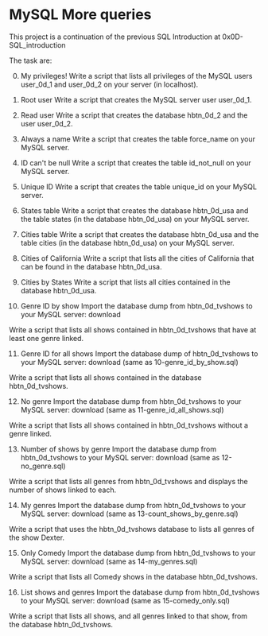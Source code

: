 # MySQL More queries

This project is a continuation of the previous SQL Introduction at 0x0D-SQL_introduction

The task are:

0. My privileges!
Write a script that lists all privileges of the MySQL users user_0d_1 and user_0d_2 on your server (in localhost).

1. Root user
Write a script that creates the MySQL server user user_0d_1.

2. Read user
Write a script that creates the database hbtn_0d_2 and the user user_0d_2.

3. Always a name
Write a script that creates the table force_name on your MySQL server.

4. ID can't be null
Write a script that creates the table id_not_null on your MySQL server.

5. Unique ID
Write a script that creates the table unique_id on your MySQL server.

6. States table
Write a script that creates the database hbtn_0d_usa and the table states (in the database hbtn_0d_usa) on your MySQL server.

7. Cities table
Write a script that creates the database hbtn_0d_usa and the table cities (in the database hbtn_0d_usa) on your MySQL server.

8. Cities of California
Write a script that lists all the cities of California that can be found in the database hbtn_0d_usa.

9. Cities by States
Write a script that lists all cities contained in the database hbtn_0d_usa.

10. Genre ID by show
Import the database dump from hbtn_0d_tvshows to your MySQL server: download

Write a script that lists all shows contained in hbtn_0d_tvshows that have at least one genre linked.

11. Genre ID for all shows
Import the database dump of hbtn_0d_tvshows to your MySQL server: download (same as 10-genre_id_by_show.sql)

Write a script that lists all shows contained in the database hbtn_0d_tvshows.

12. No genre
Import the database dump from hbtn_0d_tvshows to your MySQL server: download (same as 11-genre_id_all_shows.sql)

Write a script that lists all shows contained in hbtn_0d_tvshows without a genre linked.

13. Number of shows by genre
Import the database dump from hbtn_0d_tvshows to your MySQL server: download (same as 12-no_genre.sql)

Write a script that lists all genres from hbtn_0d_tvshows and displays the number of shows linked to each.

14. My genres
Import the database dump from hbtn_0d_tvshows to your MySQL server: download (same as 13-count_shows_by_genre.sql)

Write a script that uses the hbtn_0d_tvshows database to lists all genres of the show Dexter.

15. Only Comedy
Import the database dump from hbtn_0d_tvshows to your MySQL server: download (same as 14-my_genres.sql)

Write a script that lists all Comedy shows in the database hbtn_0d_tvshows.

16. List shows and genres
Import the database dump from hbtn_0d_tvshows to your MySQL server: download (same as 15-comedy_only.sql)

Write a script that lists all shows, and all genres linked to that show, from the database hbtn_0d_tvshows.